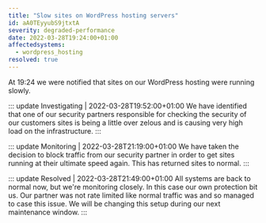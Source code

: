 ```yaml
---
title: "Slow sites on WordPress hosting servers"
id: aA0TEyyubS9jtxtA
severity: degraded-performance
date: 2022-03-28T19:24:00+01:00
affectedsystems:
  - wordpress_hosting
resolved: true
---
```

At 19:24 we were notified that sites on our WordPress hosting were running slowly. 

::: update Investigating | 2022-03-28T19:52:00+01:00
We have identified that one of our security partners responsible for checking the security of our customers sites is being a little over zelous and is causing very high load on the infrastructure.
:::

::: update Monitoring | 2022-03-28T21:19:00+01:00
We have taken the decision to block traffic from our security partner in order to get sites running at their ultimate speed again.  This has returned sites to normal.
:::

::: update Resolved | 2022-03-28T21:49:00+01:00
All systems are back to normal now, but we're monitoring closely. In this case our own protection bit us. Our partner was not rate limited like normal traffic was and so managed to case this issue. We will be changing this setup during our next maintenance window.
:::

